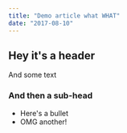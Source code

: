 ```yaml
---
title: "Demo article what WHAT"
date: "2017-08-10"
---
```


## Hey it's a header
And some text

### And then a sub-head

* Here's a bullet
* OMG another!
